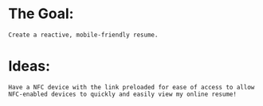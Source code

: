 # The Goal: 
    Create a reactive, mobile-friendly resume.

# Ideas:
    Have a NFC device with the link preloaded for ease of access to allow NFC-enabled devices to quickly and easily view my online resume!